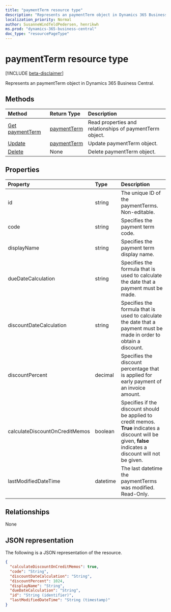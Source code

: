 ```yaml
---
title: "paymentTerm resource type"
description: "Represents an paymentTerm object in Dynamics 365 Business Central."
localization_priority: Normal
author: SusanneWindfeldPedersen, henrikwh
ms.prod: "dynamics-365-business-central"
doc_type: "resourcePageType"
---
```


# paymentTerm resource type

[!INCLUDE [beta-disclaimer](../../includes/beta-disclaimer.md)]

Represents an paymentTerm object in Dynamics 365 Business Central.

## Methods

| Method       | Return Type | Description |
|:-------------|:------------|:------------|
| [Get paymentTerm](../api/dynamics-paymentterm-get.md) | [paymentTerm](dynamics-paymentterm.md) | Read properties and relationships of paymentTerm object. |
| [Update](../api/dynamics-paymentterm-update.md) | [paymentTerm](dynamics-paymentterm.md) | Update paymentTerm object. |
| [Delete](../api/dynamics-paymentterm-delete.md) | None | Delete paymentTerm object. |

## Properties

| Property     | Type        | Description |
|:-----------------------------|:-------|:----------------------------------------------------------|
|id                            |string    |The unique ID of the paymentTerms. Non-editable.           |
|code                          |string  |Specifies the payment term code.                           |
|displayName                   |string  |Specifies the payment term display name.                   |
|dueDateCalculation            |string  |Specifies the formula that is used to calculate the date that a payment must be made.|
|discountDateCalculation       |string  |Specifies the formula that is used to calculate the date that a payment must be made in order to obtain a discount.|
|discountPercent               |decimal |Specifies the discount percentage that is applied for early payment of an invoice amount.|
|calculateDiscountOnCreditMemos|boolean |Specifies if the discount should be applied to credit memos. **True** indicates a discount will be given, **false** indicates a discount will not be given.|
|lastModifiedDateTime          |datetime|The last datetime the paymentTerms was modified. Read-Only.|  

## Relationships

None

## JSON representation

The following is a JSON representation of the resource.

<!-- {
  "blockType": "resource",
  "optionalProperties": [

  ],
  "@odata.type": "microsoft.graph.paymentTerm",
  "baseType": "",
  "keyProperty": "id"
}-->

```json
{
  "calculateDiscountOnCreditMemos": true,
  "code": "String",
  "discountDateCalculation": "String",
  "discountPercent": 1024,
  "displayName": "String",
  "dueDateCalculation": "String",
  "id": "String (identifier)",
  "lastModifiedDateTime": "String (timestamp)"
}
```

<!-- uuid: 16cd6b66-4b1a-43a1-adaf-3a886856ed98
2019-02-04 14:57:30 UTC -->
<!-- {
  "type": "#page.annotation",
  "description": "paymentTerm resource",
  "keywords": "",
  "section": "documentation",
  "tocPath": ""
}-->